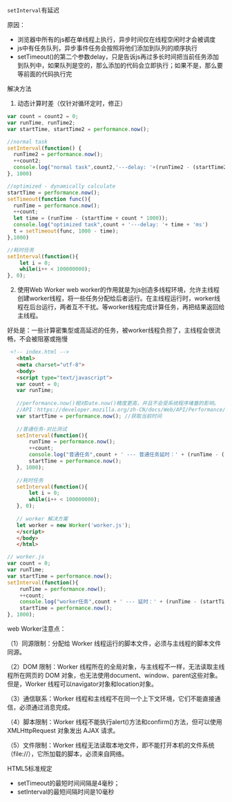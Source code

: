 `setInterval`有延迟

原因：
- 浏览器中所有的js都在单线程上执行，异步时间仅在线程空闲时才会被调度
- js中有任务队列，异步事件任务会按照将他们添加到队列的顺序执行
- setTimeout()的第二个参数delay，只是告诉js再过多长时间把当前任务添加到队列中，如果队列是空的，那么添加的代码会立即执行；如果不是，那么要等前面的代码执行完

解决方法

1. 动态计算时差（仅针对循环定时，修正）
```javascript
var count = count2 = 0;
var runTime, runTime2;
var startTime, startTime2 = performance.now();

//normal task
setInterval(function() {
  runTime2 = performance.now();
  ++count2;
  console.log("normal task",count2,'---delay: '+(runTime2 - (startTime2 + count * 1000))+'ms');
}, 1000)

//optimized - dynamically calculate
startTime = performance.now();
setTimeout(function func(){
  runTime = performance.now();
  ++count;
  let time = (runTime - (startTime + count * 1000));
  console.log("optimized task",count + '---delay: '+ time + 'ms')
  t = setTimeout(func, 1000 - time);
},1000)

//耗时任务
setInterval(function(){
    let i = 0;
    while(i++ < 100000000);
}, 0);

```

2. 使用Web Worker
web worker的作用就是为js创造多线程环境，允许主线程创建worker线程，将一些任务分配给后者运行。在主线程运行时，worker线程在后台运行，两者互不干扰。等worker线程完成计算任务，再把结果返回给主线程。

好处是：一些计算密集型或高延迟的任务，被worker线程负担了，主线程会很流畅，不会被阻塞或拖慢
```html
 <!-- index.html -->
   <html>
   <meta charset="utf-8">
   <body>
   <script type="text/javascript">
   var count = 0;
   var runTime;
    
   //performance.now()相对Date.now()精度更高，并且不会受系统程序堵塞的影响。
   //API：https://developer.mozilla.org/zh-CN/docs/Web/API/Performance/now
   var startTime = performance.now(); //获取当前时间 
   
   //普通任务-对比测试
   setInterval(function(){
       runTime = performance.now();
       ++count;    
       console.log("普通任务",count + ' --- 普通任务延时：' + (runTime - (startTime + 1000))+' 毫秒');
       startTime = performance.now();
   }, 1000);
   
   //耗时任务
   setInterval(function(){
       let i = 0;
       while(i++ < 100000000);
   }, 0);
   
   // worker 解决方案
   let worker = new Worker('worker.js');
   </script>
   </body>
   </html>
   ```
   ```javascript
   // worker.js
   var count = 0;
   var runTime;
   var startTime = performance.now();
   setInterval(function(){
       runTime = performance.now();
       ++count;    
       console.log("worker任务",count + ' --- 延时：' + (runTime - (startTime + 1000))+' 毫秒');
       startTime = performance.now();
   }, 1000);
```
web Worker注意点：

（1）同源限制：分配给 Worker 线程运行的脚本文件，必须与主线程的脚本文件同源。

（2）DOM 限制：Worker 线程所在的全局对象，与主线程不一样，无法读取主线程所在网页的 DOM 对象，也无法使用document、window、parent这些对象。但是，Worker 线程可以navigator对象和location对象。

（3）通信联系：Worker 线程和主线程不在同一个上下文环境，它们不能直接通信，必须通过消息完成。

（4）脚本限制：Worker 线程不能执行alert()方法和confirm()方法，但可以使用 XMLHttpRequest 对象发出 AJAX 请求。

（5）文件限制：Worker 线程无法读取本地文件，即不能打开本机的文件系统（file://），它所加载的脚本，必须来自网络。


HTML5标准规定
- setTimeout的最短时间间隔是4毫秒；
- setInterval的最短间隔时间是10毫秒